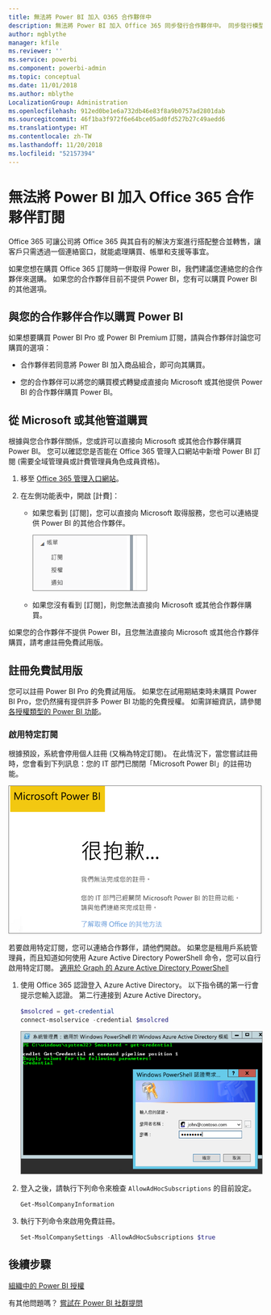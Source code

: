 ```yaml
---
title: 無法將 Power BI 加入 O365 合作夥伴中
description: 無法將 Power BI 加入 Office 365 同步發行合作夥伴中。 同步發行模型是 Office 365 使用的購買模型。
author: mgblythe
manager: kfile
ms.reviewer: ''
ms.service: powerbi
ms.component: powerbi-admin
ms.topic: conceptual
ms.date: 11/01/2018
ms.author: mblythe
LocalizationGroup: Administration
ms.openlocfilehash: 912ed0be1e6a732db46e83f8a9b0757ad2801dab
ms.sourcegitcommit: 46f1ba3f972f6e64bce05ad0fd527b27c49aedd6
ms.translationtype: HT
ms.contentlocale: zh-TW
ms.lasthandoff: 11/20/2018
ms.locfileid: "52157394"
---
```

# <a name="unable-to-add-power-bi-to-office-365-partner-subscription"></a>無法將 Power BI 加入 Office 365 合作夥伴訂閱

Office 365 可讓公司將 Office 365 與其自有的解決方案進行搭配整合並轉售，讓客戶只需透過一個連絡窗口，就能處理購買、帳單和支援等事宜。

如果您想在購買 Office 365 訂閱時一併取得 Power BI，我們建議您連絡您的合作夥伴來選購。 如果您的合作夥伴目前不提供 Power BI，您有可以購買 Power BI 的其他選項。

## <a name="work-with-your-partner-to-purchase-power-bi"></a>與您的合作夥伴合作以購買 Power BI

如果想要購買 Power BI Pro 或 Power BI Premium 訂閱，請與合作夥伴討論您可購買的選項：

* 合作夥伴若同意將 Power BI 加入商品組合，即可向其購買。

* 您的合作夥伴可以將您的購買模式轉變成直接向 Microsoft 或其他提供 Power BI 的合作夥伴購買 Power BI。

## <a name="purchase-from-microsoft-or-another-channel"></a>從 Microsoft 或其他管道購買

根據與您合作夥伴關係，您或許可以直接向 Microsoft 或其他合作夥伴購買 Power BI。 您可以確認您是否能在 Office 365 管理入口網站中新增 Power BI 訂閱 (需要全域管理員或計費管理員角色成員資格)。

1. 移至 [Office 365 管理入口網站](https://admin.microsoft.com/AdminPortal/Home#/homepage)。

1. 在左側功能表中，開啟 [計費]：

    * 如果您看到 [訂閱]，您可以直接向 Microsoft 取得服務，您也可以連絡提供 Power BI 的其他合作夥伴。

        ![[計費] - 顯示 [訂閱]](media/service-admin-syndication-partner/billingsub.png)

    * 如果您沒有看到 [訂閱]，則您無法直接向 Microsoft 或其他合作夥伴購買。

如果您的合作夥伴不提供 Power BI，且您無法直接向 Microsoft 或其他合作夥伴購買，請考慮註冊免費試用版。

## <a name="sign-up-for-a-free-trial"></a>註冊免費試用版

您可以註冊 Power BI Pro 的免費試用版。 如果您在試用期結束時未購買 Power BI Pro，您仍然擁有提供許多 Power BI 功能的免費授權。 如需詳細資訊，請參閱[各授權類型的 Power BI 功能](service-features-license-type.md)。

### <a name="enable-ad-hoc-subscriptions"></a>啟用特定訂閱

根據預設，系統會停用個人註冊 (又稱為特定訂閱)。 在此情況下，當您嘗試註冊時，您會看到下列訊息：您的 IT 部門已關閉「Microsoft Power BI」的註冊功能。

![[很抱歉] 影像](media/service-admin-syndication-partner/sorry.png)

若要啟用特定訂閱，您可以連絡合作夥伴，請他們開啟。 如果您是租用戶系統管理員，而且知道如何使用 Azure Active Directory PowerShell 命令，您可以自行啟用特定訂閱。 [適用於 Graph 的 Azure Active Directory PowerShell](/powershell/azure/active-directory/install-adv2/)

1. 使用 Office 365 認證登入 Azure Active Directory。 以下指令碼的第一行會提示您輸入認證。 第二行連接到 Azure Active Directory。

    ```powershell
    $msolcred = get-credential
    connect-msolservice -credential $msolcred
    ```

    ![輸入您的認證](media/service-admin-syndication-partner/aad-signin.png)

1. 登入之後，請執行下列命令來檢查 `AllowAdHocSubscriptions` 的目前設定。

    ```powershell
    Get-MsolCompanyInformation
    ```

1. 執行下列命令來啟用免費註冊。

    ```powershell
    Set-MsolCompanySettings -AllowAdHocSubscriptions $true
    ```

## <a name="next-steps"></a>後續步驟

[組織中的 Power BI 授權](service-admin-licensing-organization.md)

有其他問題嗎？ [嘗試在 Power BI 社群提問](http://community.powerbi.com/)